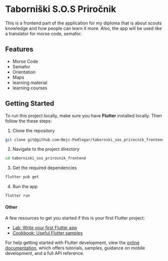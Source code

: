 # Taborniški S.O.S Priročnik

This is a frontend part of the application for my diploma that is about scouts knowledge and how people can learn it more. Also, the app will be used like a translator for morse code, semafor.

## Features
- Morse Code
- Semafor
- Orientation
- Maps
- learning material
- learning courses

## Getting Started

To run this project locally, make sure you have **Flutter** installed locally. Then follow the these steps:

1. Clone the repository

```bash
git clone git@github.com:Nejc-Podlogar/tabornski_sos_prirocnik_frontend.git
```

2. Navigate to the project directory

```bash
cd taborniski_sos_prirocnik_frontend
```

3. Get the required dependencies

```bash
flutter pub get
```

4. Run the app

```bash
flutter run
```


#### Other

A few resources to get you started if this is your first Flutter project:

- [Lab: Write your first Flutter app](https://docs.flutter.dev/get-started/codelab)
- [Cookbook: Useful Flutter samples](https://docs.flutter.dev/cookbook)

For help getting started with Flutter development, view the
[online documentation](https://docs.flutter.dev/), which offers tutorials,
samples, guidance on mobile development, and a full API reference.
